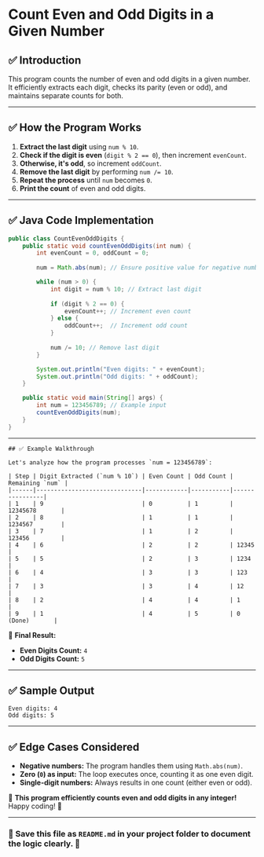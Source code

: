 # Count Even and Odd Digits in a Given Number  

## ✅ Introduction  
This program counts the number of even and odd digits in a given number. It efficiently extracts each digit, checks its parity (even or odd), and maintains separate counts for both.  

---

## ✅ How the Program Works  
1. **Extract the last digit** using `num % 10`.  
2. **Check if the digit is even** (`digit % 2 == 0`), then increment `evenCount`.  
3. **Otherwise, it's odd**, so increment `oddCount`.  
4. **Remove the last digit** by performing `num /= 10`.  
5. **Repeat the process** until `num` becomes `0`.  
6. **Print the count** of even and odd digits.  

---

## ✅ Java Code Implementation  
```java
public class CountEvenOddDigits {
    public static void countEvenOddDigits(int num) {
        int evenCount = 0, oddCount = 0;
        
        num = Math.abs(num); // Ensure positive value for negative numbers

        while (num > 0) {
            int digit = num % 10; // Extract last digit
            
            if (digit % 2 == 0) {
                evenCount++; // Increment even count
            } else {
                oddCount++;  // Increment odd count
            }
            
            num /= 10; // Remove last digit
        }

        System.out.println("Even digits: " + evenCount);
        System.out.println("Odd digits: " + oddCount);
    }

    public static void main(String[] args) {
        int num = 123456789; // Example input
        countEvenOddDigits(num);
    }
}
```

---
```table
## ✅ Example Walkthrough  

Let's analyze how the program processes `num = 123456789`:  

| Step | Digit Extracted (`num % 10`) | Even Count | Odd Count | Remaining `num` |
|------|------------------------------|------------|-----------|----------------|
| 1    | 9                            | 0          | 1         | 12345678       |
| 2    | 8                            | 1          | 1         | 1234567        |
| 3    | 7                            | 1          | 2         | 123456         |
| 4    | 6                            | 2          | 2         | 12345          |
| 5    | 5                            | 2          | 3         | 1234           |
| 6    | 4                            | 3          | 3         | 123            |
| 7    | 3                            | 3          | 4         | 12             |
| 8    | 2                            | 4          | 4         | 1              |
| 9    | 1                            | 4          | 5         | 0 (Done)       |
```

📌 **Final Result:**  
- **Even Digits Count:** `4`  
- **Odd Digits Count:** `5`  

---

## ✅ Sample Output  
```
Even digits: 4  
Odd digits: 5  
```

---

## ✅ Edge Cases Considered  
- **Negative numbers:** The program handles them using `Math.abs(num)`.  
- **Zero (`0`) as input:** The loop executes once, counting it as one even digit.  
- **Single-digit numbers:** Always results in one count (either even or odd).  

🚀 **This program efficiently counts even and odd digits in any integer!** Happy coding! 🎯  

---

### 📌 Save this file as `README.md` in your project folder to document the logic clearly. 🎉